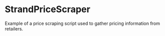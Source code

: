 # StrandPriceScraper

Example of a price scraping script used to gather pricing information from retailers.